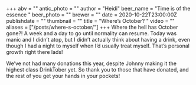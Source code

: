 +++
abv = ""
antic_photo = ""
author = "Heidi"
beer_name = "Time is of the essence "
beer_photo = ""
brewer = ""
date = 2020-10-22T23:00:00Z
publishdate = ""
thumbnail = ""
title = "Where’s October? "
video = ""
aliases = ["/posts/where-s-october/"]
+++
Where the hell has October gone?! A week and a day to go until normality can resume. Today was manic and I didn’t atop, but I didn’t actually think about having a drink, even though I had a night to myself when I’d usually treat myself. That’s personal growth right there lads! 

We’ve not had many donations this year, despite Johnny making it the highest class DrinkTober yet. So thank you to those that have donated, and the rest of you get your hands in your pockets! 